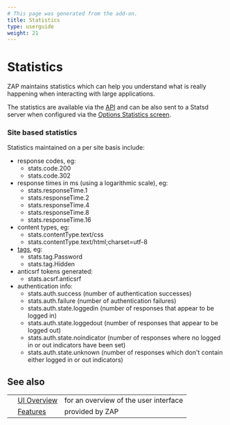 ```yaml
---
# This page was generated from the add-on.
title: Statistics
type: userguide
weight: 21
---
```


# Statistics

ZAP maintains statistics which can help you understand what is really happening when interacting with large applications.

The statistics are available via the [API](/docs/desktop/start/features/api/) and can be also sent to a Statsd server when
configured via the [Options Statistics screen](/docs/desktop/ui/dialogs/options/stats/).

### Site based statistics

Statistics maintained on a per site basis include:

* response codes, eg:
    * stats.code.200
    * stats.code.302
* response times in ms (using a logarithmic scale), eg:
    * stats.responseTime.1
    * stats.responseTime.2
    * stats.responseTime.4
    * stats.responseTime.8
    * stats.responseTime.16
* content types, eg:
    * stats.contentType.text/css
    * stats.contentType.text/html;charset=utf-8
* [tags](/docs/desktop/start/features/tags/), eg:
    * stats.tag.Password
    * stats.tag.Hidden
* anticsrf tokens generated:
    * stats.acsrf.anticsrf
* authentication info:
    * stats.auth.success (number of authentication successes)
    * stats.auth.failure (number of authentication failures)
    * stats.auth.state.loggedin (number of responses that appear to be logged in)
    * stats.auth.state.loggedout (number of responses that appear to be logged out)
    * stats.auth.state.noindicator (number of responses where no logged in or out indicators have been set)
    * stats.auth.state.unknown (number of responses which don't contain either logged in or out indicators)


## See also

|   |                                           |                                       |
|---|-------------------------------------------|---------------------------------------|
|   | [UI Overview](/docs/desktop/ui/)          | for an overview of the user interface |
|   | [Features](/docs/desktop/start/features/) | provided by ZAP                       |
